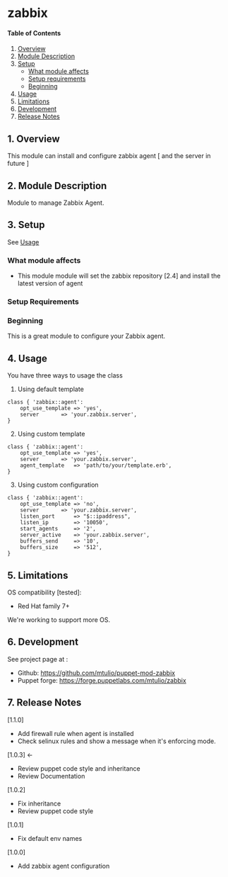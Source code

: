 # zabbix

#### Table of Contents

1. [Overview](#1-overview)
2. [Module Description](#2-module-description)
3. [Setup](#3-setup)
    * [What module affects](#what-module-affects)
    * [Setup requirements](#setup-requirements)
    * [Beginning](#beginning)
4. [Usage](#4-usage)
5. [Limitations](#5-limitations)
6. [Development](#6-development)
7. [Release Notes](#7-release-notes)


## 1. Overview

This module can install and configure zabbix agent [ and the server in future ]

## 2. Module Description

Module to manage Zabbix Agent.


## 3. Setup

 See [Usage](#4-usage)

### What module affects

* This module module will set the zabbix repository [2.4] and install the latest version of agent

### Setup Requirements 


### Beginning 

This is a great module to configure your Zabbix agent. 

## 4. Usage

You have three ways to usage the class 

1. Using default template

```
class { 'zabbix::agent': 
	opt_use_template => 'yes',
	server 		 => 'your.zabbix.server',
}
```

2. Using custom template
```
class { 'zabbix::agent': 
	opt_use_template => 'yes',
	server 		 => 'your.zabbix.server',
	agent_template   => 'path/to/your/template.erb',
}
```

3. Using custom configuration
```
class { 'zabbix::agent': 
	opt_use_template => 'no',
	server		 => 'your.zabbix.server',
	listen_port      => "$::ipaddress",
	listen_ip        => '10050',
	start_agents     => '2',
	server_active    => 'your.zabbix.server',
	buffers_send     => '10',
	buffers_size     => '512',
}
```

## 5. Limitations

OS compatibility [tested]: 
* Red Hat family 7+ 

We're working to support more OS.

## 6. Development

See project page at :
* Github: https://github.com/mtulio/puppet-mod-zabbix
* Puppet forge: https://forge.puppetlabs.com/mtulio/zabbix

## 7. Release Notes

[1.1.0]
* Add firewall rule when agent is installed
* Check selinux rules and show a message when it's enforcing mode.

[1.0.3] <-
* Review puppet code style and inheritance
* Review Documentation

[1.0.2]
* Fix inheritance
* Review puppet code style

[1.0.1]
* Fix default env names

[1.0.0]
* Add zabbix agent configuration

